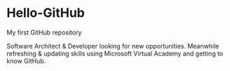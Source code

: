 # Hello-GitHub
My first GitHub repository

Software Architect & Developer looking for new opportunities.
Meanwhile refreshing & updating skills using Microsoft Virtual Academy and getting to know GitHub.
